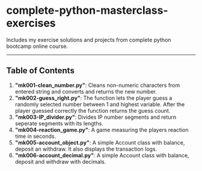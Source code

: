 # complete-python-masterclass-exercises

Includes my exercise solutions and projects from complete python bootcamp online course. 

---

## Table of Contents

1. **"mk001-clean_number.py"**: Cleans non-numeric characters from entered string and converts and returns the new number.
2. **"mk002-guess_right.py"**: The function lets the player guess a randomly selected number between 1 and highest variable. After the player guessed correctly the function returns the guess count.
3. **"mk003-IP_divider.py"**: Divides IP number segments and return seperate segments with its lengths.
4. **"mk004-reaction_game.py"**: A game measuring the players reaction time in seconds.
5. **"mk005-account_object.py"**: A simple Account class with balance, deposit an withdraw. It also displays the transaction logs.
6. **"mk006-account_decimal.py"**: A simple Account class with balance, deposit and withdraw with decimals.
